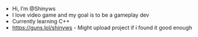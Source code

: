 - Hi, I’m @Shinyws 
- I love video game and my goal is to be a gameplay dev
- Currently learning C++
- https://guns.lol/shinyws
          - Might upload project if i found it good enough
